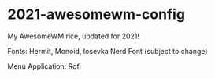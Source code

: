# 2021-awesomewm-config
My AwesomeWM rice, updated for 2021!


Fonts:
Hermit, Monoid, Iosevka Nerd Font (subject to change)

Menu Application: Rofi
